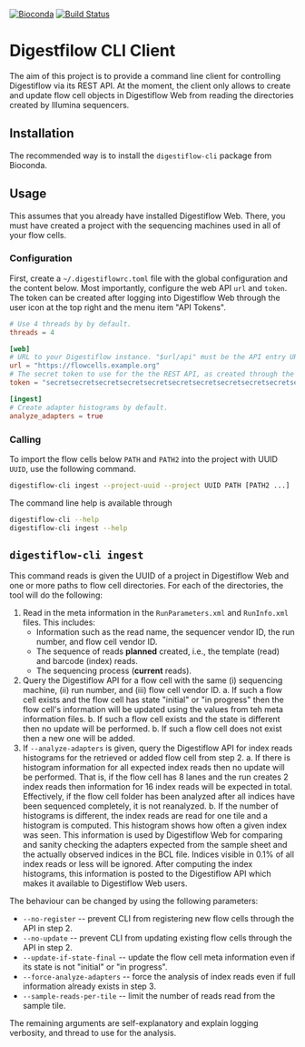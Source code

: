 [![Bioconda](https://img.shields.io/conda/dn/bioconda/digestiflow-cli.svg?label=Bioconda)](https://bioconda.github.io/recipes/digestiflow-cli/README.html)
[![Build Status](https://travis-ci.org/bihealth/digestiflow-cli.svg?branch=master)](https://travis-ci.org/bihealth/digestiflow-cli)

# Digestfilow CLI Client

The aim of this project is to provide a command line client for controlling Digestiflow via its REST API.
At the moment, the client only allows to create and update flow cell objects in Digestiflow Web from reading the directories created by Illumina sequencers.

## Installation

The recommended way is to install the `digestiflow-cli` package from Bioconda.

## Usage

This assumes that you already have installed Digestiflow Web.
There, you must have created a project with the sequencing machines used in all of your flow cells.

### Configuration

First, create a `~/.digestiflowrc.toml` file with the global configuration and the content below.
Most importantly, configure the web API `url` and `token`.
The token can be created after logging into Digestiflow Web through the user icon at the top right and the menu item "API Tokens".

```toml
# Use 4 threads by by default.
threads = 4

[web]
# URL to your Digestiflow instance. "$url/api" must be the API entry URL.
url = "https://flowcells.example.org"
# The secret token to use for the the REST API, as created through the Web UI.
token = "secretsecretsecretsecretsecretsecretsecretsecretsecretsecretsecr"

[ingest]
# Create adapter histograms by default.
analyze_adapters = true
```

### Calling

To import the flow cells below `PATH` and `PATH2` into the project with UUID `UUID`, use the following command.

```bash
digestiflow-cli ingest --project-uuid --project UUID PATH [PATH2 ...]
```

The command line help is available through

```bash
digestiflow-cli --help
digestiflow-cli ingest --help
```

## `digestiflow-cli ingest`

This command reads is given the UUID of a project in Digestiflow Web and one or more paths to flow cell directories.
For each of the directories, the tool will do the following:

1. Read in the meta information in the `RunParameters.xml` and `RunInfo.xml` files.
   This includes:
    - Information such as the read name, the sequencer vendor ID, the run number, and flow cell vendor ID.
    - The sequence of reads **planned** created, i.e., the template (read) and barcode (index) reads.
    - The sequencing process (**current** reads).
2. Query the Digestiflow API for a flow cell with the same (i) sequencing machine, (ii) run number, and (iii) flow cell vendor ID.
   a. If such a flow cell exists and the flow cell has state "initial" or "in progress" then the flow cell's information will be updated using the values from teh meta information files.
   b. If such a flow cell exists and the state is different then no update will be performed.
   b. If such a flow cell does not exist then a new one will be added.
3. If `--analyze-adapters` is given, query the Digestiflow API for index reads histograms for the retrieved or added flow cell from step 2.
   a. If there is histogram information for all expected index reads then no update will be performed.
      That is, if the flow cell has 8 lanes and the run creates 2 index reads then information for 16 index reads will be expected in total.
      Effectively, if the flow cell folder has been analyzed after all indices have been sequenced completely,  it is not reanalyzed.
   b. If the number of histograms is different, the index reads are read for one tile and a histogram is computed.
      This histogram shows how often a given index was seen.
      This information is used by Digestiflow Web for comparing and sanity checking the adapters expected from the sample sheet and the actually observed indices in the BCL file.
      Indices visible in 0.1% of all index reads or less will be ignored.
      After computing the index histograms, this information is posted to the Digestiflow API which makes it available to Digestiflow Web users.

The behaviour can be changed by using the following parameters:

- `--no-register` -- prevent CLI from registering new flow cells through the API in step 2.
- `--no-update` -- prevent CLI from updating existing flow cells through the API in step 2.
- `--update-if-state-final` -- update the flow cell meta information even if its state is not "initial" or "in progress".
- `--force-analyze-adapters` -- force the analysis of index reads even if full information already exists in step 3.
- `--sample-reads-per-tile` -- limit the number of reads read from the sample tile.

The remaining arguments are self-explanatory and explain logging verbosity, and thread to use for the analysis.
